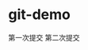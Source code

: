 <!--
 * @Date: 2020-06-06 12:28:55
 * @LastEditors: asi
 * @LastEditTime: 2020-06-06 12:30:50
 * @Description: Do not edit
-->

# git-demo

第一次提交
第二次提交
